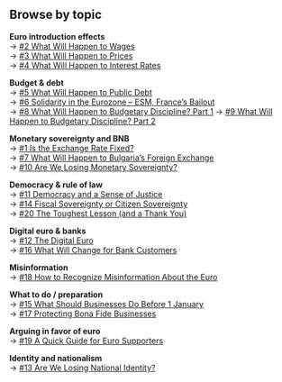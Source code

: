 ## Browse by topic

**Euro introduction effects**  
→ [#2 What Will Happen to Wages](https://github.com/georgistoeff/Bulgaria-in-eurozone/blob/main/archive-en/Bulgaria%20in%20the%20euro%20area%20full%20archive%20of%20Georgi%20S/%232%20What%20Will%20Happen%20to%20Wages%2020832d1bcfdb80afb429c05626136f71.md)  
→ [#3 What Will Happen to Prices](https://github.com/georgistoeff/Bulgaria-in-eurozone/blob/main/archive-en/Bulgaria%20in%20the%20euro%20area%20full%20archive%20of%20Georgi%20S/%233%20What%20Will%20Happen%20to%20Prices%2020832d1bcfdb8050892ad70847824e21.md)  
→ [#4 What Will Happen to Interest Rates](https://github.com/georgistoeff/Bulgaria-in-eurozone/blob/main/archive-en/Bulgaria%20in%20the%20euro%20area%20full%20archive%20of%20Georgi%20S/%234%20What%20Will%20Happen%20to%20Interest%20Rates%2020832d1bcfdb80d5b355f6b8d30ee59c.md)

**Budget & debt**  
→ [#5 What Will Happen to Public Debt](https://github.com/georgistoeff/Bulgaria-in-eurozone/blob/main/archive-en/Bulgaria%20in%20the%20euro%20area%20full%20archive%20of%20Georgi%20S/%235%20What%20Will%20Happen%20to%20Public%20Debt%2020832d1bcfdb8038a72cc87102b8c053.md)  
→ [#6 Solidarity in the Eurozone – ESM, France’s Bailout](https://github.com/georgistoeff/Bulgaria-in-eurozone/blob/main/archive-en/Bulgaria%20in%20the%20euro%20area%20full%20archive%20of%20Georgi%20S/%236%20Solidarity%20in%20the%20Eurozone%20ESM%20France%E2%80%99s%20Bailout%2020832d1bcfdb80348fccec01d937bc2e.md)  
→ [#8 What Will Happen to Budgetary Discipline? Part 1](https://github.com/georgistoeff/Bulgaria-in-eurozone/blob/main/archive-en/Bulgaria%20in%20the%20euro%20area%20full%20archive%20of%20Georgi%20S/%238%20What%20will%20happen%20to%20budgetary%20discipline%20(part%201)%2020832d1bcfdb80a48889c5151d644d43.md)
→ [#9 What Will Happen to Budgetary Discipline? Part 2](https://github.com/georgistoeff/Bulgaria-in-eurozone/blob/main/archive-en/Bulgaria%20in%20the%20euro%20area%20full%20archive%20of%20Georgi%20S/%239%20What%20will%20happen%20to%20budgetary%20discipline%20(Part%202)%2020832d1bcfdb80c1bb8bc9bc31915f7d.md)


**Monetary sovereignty and BNB**  
→ [#1 Is the Exchange Rate Fixed?](https://github.com/georgistoeff/Bulgaria-in-eurozone/blob/main/archive-en/Bulgaria%20in%20the%20euro%20area%20full%20archive%20of%20Georgi%20S/%231%20Is%20the%20exchange%20rate%201%20EUR%20%3D%201%2095583%20BGN%2020832d1bcfdb80d1867be4ba7893400a.md)  
→ [#7 What Will Happen to Bulgaria’s Foreign Exchange](https://github.com/georgistoeff/Bulgaria-in-eurozone/blob/main/archive-en/Bulgaria%20in%20the%20euro%20area%20full%20archive%20of%20Georgi%20S/%237%20What%20Will%20Happen%20to%20Bulgaria%E2%80%99s%20Foreign%20Exchange%2020832d1bcfdb804a85dcdc436a31a4a1.md)  
→ [#10 Are We Losing Monetary Sovereignty?](https://github.com/georgistoeff/Bulgaria-in-eurozone/blob/main/archive-en/Bulgaria%20in%20the%20euro%20area%20full%20archive%20of%20Georgi%20S/%2310%20Are%20we%20losing%20monetary%20sovereignty%2020832d1bcfdb806291d2efec5bc739ea.md)

**Democracy & rule of law**  
→ [#11 Democracy and a Sense of Justice](https://github.com/georgistoeff/Bulgaria-in-eurozone/blob/main/archive-en/Bulgaria%20in%20the%20euro%20area%20full%20archive%20of%20Georgi%20S/%2311%20Democracy%20and%20a%20Sense%20of%20Justice%2020832d1bcfdb8070a3a9d9f364b71561.md)  
→ [#14 Fiscal Sovereignty or Citizen Sovereignty](https://github.com/georgistoeff/Bulgaria-in-eurozone/blob/main/archive-en/Bulgaria%20in%20the%20euro%20area%20full%20archive%20of%20Georgi%20S/%2314%20Fiscal%20Sovereignty%20or%20Citizen%20Sovereignty%2020832d1bcfdb80dcbddff72be848e9bb.md)  
→ [#20 The Toughest Lesson (and a Thank You)](https://github.com/georgistoeff/Bulgaria-in-eurozone/blob/main/archive-en/Bulgaria%20in%20the%20euro%20area%20full%20archive%20of%20Georgi%20S/%2320%20The%20Toughest%20Lesson%20(and%20a%20Thank%20You)%2020832d1bcfdb8025a0a5fc0c18e3c0ab.md)

**Digital euro & banks**  
→ [#12 The Digital Euro](https://github.com/georgistoeff/Bulgaria-in-eurozone/blob/main/archive-en/Bulgaria%20in%20the%20euro%20area%20full%20archive%20of%20Georgi%20S/%2312%20The%20Digital%20Euro%2020832d1bcfdb8055b081ebb595eb4ce6.md)  
→ [#16 What Will Change for Bank Customers](https://github.com/georgistoeff/Bulgaria-in-eurozone/blob/main/archive-en/Bulgaria%20in%20the%20euro%20area%20full%20archive%20of%20Georgi%20S/%2316%20What%20Will%20Change%20for%20Bank%20Customers%20When%20the%20E%2020832d1bcfdb813fb0a3c9dfe13d75cb.md)

**Misinformation**  
→ [#18 How to Recognize Misinformation About the Euro](https://github.com/georgistoeff/Bulgaria-in-eurozone/blob/main/archive-en/Bulgaria%20in%20the%20euro%20area%20full%20archive%20of%20Georgi%20S/%2318%20How%20to%20Recognize%20Misinformation%20About%20the%20Euro%2020832d1bcfdb8197a7d7ca6d39959286.md)

**What to do / preparation**  
→ [#15 What Should Businesses Do Before 1 January](https://github.com/georgistoeff/Bulgaria-in-eurozone/blob/main/archive-en/Bulgaria%20in%20the%20euro%20area%20full%20archive%20of%20Georgi%20S/%2315%20What%20Should%20Businesses%20Do%20Before%201%20January%20202%2020832d1bcfdb813b8a5fd147a161a205.md)  
→ [#17 Protecting Bona Fide Businesses](https://github.com/georgistoeff/Bulgaria-in-eurozone/blob/main/archive-en/Bulgaria%20in%20the%20euro%20area%20full%20archive%20of%20Georgi%20S/%2317%20Protecting%20Bona%20Fide%20Businesses%2020832d1bcfdb8132bd61dff1c2824d44.md)

**Arguing in favor of euro**  
→ [#19 A Quick Guide for Euro Supporters](https://github.com/georgistoeff/Bulgaria-in-eurozone/blob/main/archive-en/Bulgaria%20in%20the%20euro%20area%20full%20archive%20of%20Georgi%20S/%2319%20A%20Quick%20Guide%20for%20Euro%20Supporters%2020832d1bcfdb81c798e4da4a870b9e52.md)

**Identity and nationalism**  
→ [#13 Are We Losing National Identity?](https://github.com/georgistoeff/Bulgaria-in-eurozone/blob/main/archive-en/Bulgaria%20in%20the%20euro%20area%20full%20archive%20of%20Georgi%20S/%2313%20Are%20we%20losing%20national%20identity%2020832d1bcfdb80749f55c80f74c3ff17.md)
